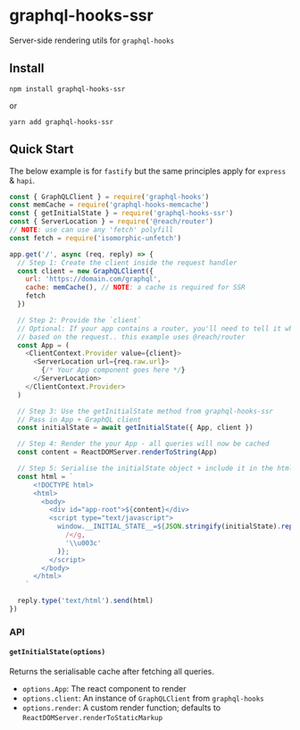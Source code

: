 # graphql-hooks-ssr

Server-side rendering utils for `graphql-hooks`

## Install

`npm install graphql-hooks-ssr`

or

`yarn add graphql-hooks-ssr`

## Quick Start

The below example is for `fastify` but the same principles apply for `express` & `hapi`.

```js
const { GraphQLClient } = require('graphql-hooks')
const memCache = require('graphql-hooks-memcache')
const { getInitialState } = require('graphql-hooks-ssr')
const { ServerLocation } = require('@reach/router')
// NOTE: use can use any 'fetch' polyfill
const fetch = require('isomorphic-unfetch')

app.get('/', async (req, reply) => {
  // Step 1: Create the client inside the request handler
  const client = new GraphQLClient({
    url: 'https://domain.com/graphql',
    cache: memCache(), // NOTE: a cache is required for SSR
    fetch
  })

  // Step 2: Provide the `client`
  // Optional: If your app contains a router, you'll need to tell it which route the user is on
  // based on the request.. this example uses @reach/router
  const App = (
    <ClientContext.Provider value={client}>
      <ServerLocation url={req.raw.url}>
        {/* Your App component goes here */}
      </ServerLocation>
    </ClientContext.Provider>
  )

  // Step 3: Use the getInitialState method from graphql-hooks-ssr
  // Pass in App + GraphQL client
  const initialState = await getInitialState({ App, client })

  // Step 4: Render the your App - all queries will now be cached
  const content = ReactDOMServer.renderToString(App)

  // Step 5: Serialise the initialState object + include it in the html payload
  const html = `
      <!DOCTYPE html>
      <html>
        <body>
          <div id="app-root">${content}</div>
          <script type="text/javascript">
            window.__INITIAL_STATE__=${JSON.stringify(initialState).replace(
              /</g,
              '\\u003c'
            )};
          </script>
        </body>
      </html>
    `

  reply.type('text/html').send(html)
})
```

### API

#### `getInitialState(options)`

Returns the serialisable cache after fetching all queries.

- `options.App`: The react component to render
- `options.client`: An instance of `GraphQLClient` from `graphql-hooks`
- `options.render`: A custom render function; defaults to `ReactDOMServer.renderToStaticMarkup`
